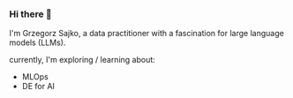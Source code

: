 ### Hi there 👋

I'm Grzegorz Sajko, a data practitioner with a fascination for large language models (LLMs).

currently, I'm exploring / learning about:
- MLOps
- DE for AI
<!--   - Elon Musk shut down the free Twitter API, making the project useless. -->

<!--
**gsajko/gsajko** is a ✨ _special_ ✨ repository because its `README.md` (this file) appears on your GitHub profile.

Here are some ideas to get you started:

- 🔭 I’m currently working on ...
- 🌱 I’m currently learning ...
- 👯 I’m looking to collaborate on ...
- 🤔 I’m looking for help with ...
- 💬 Ask me about ...
- 📫 How to reach me: ...
- 😄 Pronouns: ...
- ⚡ Fun fact: ...
-->
